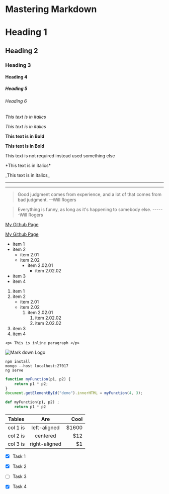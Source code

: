 # Mastering Markdown
<!-- Headings -->
# Heading 1
## Heading 2
### Heading 3
#### Heading 4
##### Heading 5
###### Heading 6

<!-- Italics -->

*This text is in italics*

_This text is in italics_

<!-- Strong/Bold -->

**This text is in Bold**

__This text is in Bold__

<!-- Strike through -->

~~This text is not required~~ instead used something else

<!-- Escaping Special character -->
\*This text is in italics\*

\_This text is in italics\_

<!-- Horizontal rule -->

---
___

<!-- Blockquotes -->

>Good judgment comes from experience, and a lot of that comes from bad judgment. 
--Will Rogers 

>Everything is funny, as long as it's happening to somebody else. 
------Will Rogers

<!-- Links -->
[My Github Page](https://github.com/MrDroid17)

[My Github Page](https://github.com/MrDroid17 "go to my github page")


<!-- Unordered List -->

* item 1
* item 2
    * item 2.01
    * item 2.02
        * item 2.02.01
            * item 2.02.02
* item 3
* item 4


<!--  Ordered List-->

1. item 1
1. item 2
    * item 2.01
    * item 2.02
        1. item 2.02.01
            1. item 2.02.02
            1. item 2.02.02
1. item 3
1. item 4


<!-- Inline code block -->

`<p> This is inline paragraph </p>`

<!-- Images -->

![Mark down Logo](https://markdown-here.com/img/icon256.png)


<!-- Github Markdown -->
<!-- Code block -->

```
npm install
mongo --host localhost:27017
ng serve
```

```javascript
function myFunction(p1, p2) {
    return p1 * p2;
}
document.getElementById("demo").innerHTML = myFunction(4, 3);
```

```python
def myFunction(p1, p2) ;
    return p1 * p2
```

<!-- Tabels -->

| Tables   |      Are      |  Cool |
|----------|:-------------:|------:|
| col 1 is |  left-aligned | $1600 |
| col 2 is |    centered   |   $12 |
| col 3 is | right-aligned |    $1 |

<!-- Task list -->

* [x] Task 1
* [x] Task 2
* [ ] Task 3
* [x] Task 4



